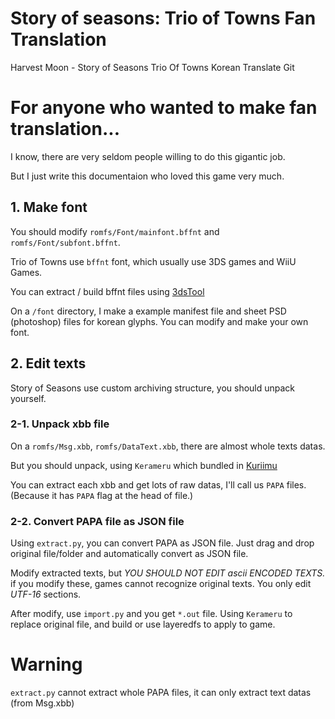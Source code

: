 # Story of seasons: Trio of Towns Fan Translation
Harvest Moon - Story of Seasons Trio Of Towns Korean Translate Git

# For anyone who wanted to make fan translation...
I know, there are very seldom people willing to do this gigantic job.

But I just write this documentaion who loved this game very much.

## 1. Make font
You should modify `romfs/Font/mainfont.bffnt` and `romfs/Font/subfont.bffnt`.

Trio of Towns use `bffnt` font, which usually use 3DS games and WiiU Games.

You can extract / build bffnt files using [3dsTool](https://github.com/ObsidianX/3dstools)

On a `/font` directory, I make a example manifest file and sheet PSD (photoshop) files for korean glyphs. You can modify and make your own font.


## 2. Edit texts
Story of Seasons use custom archiving structure, you should unpack yourself.

### 2-1. Unpack xbb file
On a `romfs/Msg.xbb`, `romfs/DataText.xbb`, there are almost whole texts datas.

But you should unpack, using `Kerameru` which bundled in [Kuriimu](https://github.com/IcySon55/Kuriimu) 

You can extract each xbb and get lots of raw datas, I'll call us `PAPA` files. (Because it has `PAPA` flag at the head of file.)

### 2-2. Convert PAPA file as JSON file
Using `extract.py`, you can convert PAPA as JSON file. Just drag and drop original file/folder and automatically convert as JSON file.

Modify extracted texts, but *YOU SHOULD NOT EDIT ascii ENCODED TEXTS.* if you modify these, games cannot recognize original texts. You only edit *UTF-16* sections.

After modify, use `import.py` and you get `*.out` file. Using `Kerameru` to replace original file, and build or use layeredfs to apply to game.

# Warning
`extract.py` cannot extract whole PAPA files, it can only extract text datas (from Msg.xbb)